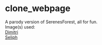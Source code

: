 # clone_webpage
A parody version of SerenesForest, all for fun. <br/>
Image(s) used: <br/>
[Dimitri](https://owwya.com/wp-content/uploads/2019/08/Dimitri-Alexandre-Blaiddyd.png)<br/>
[Seliph](https://gamepress.gg/feheroes/sites/fireemblem/files/2018-02/Seliph.png)

